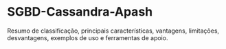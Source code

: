 # SGBD-Cassandra-Apash
Resumo de classificação, principais características, vantagens, limitações, desvantagens, exemplos de uso e ferramentas de apoio.
